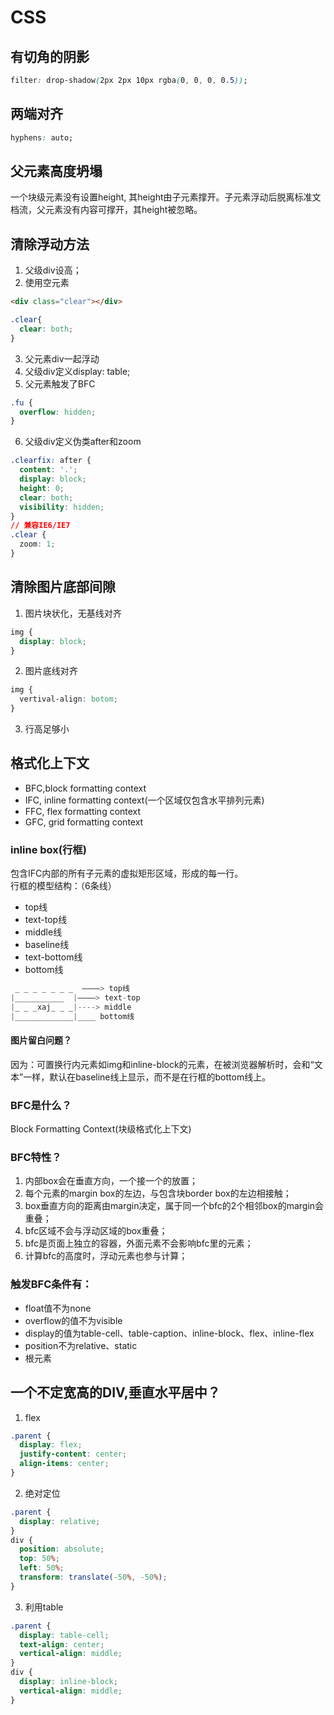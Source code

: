 # CSS
## 有切角的阴影
```css
filter: drop-shadow(2px 2px 10px rgba(0, 0, 0, 0.5));
```
## 两端对齐
```css
hyphens: auto;
```
## 父元素高度坍塌
一个块级元素没有设置height, 其height由子元素撑开。子元素浮动后脱离标准文档流，父元素没有内容可撑开，其height被忽略。

## 清除浮动方法
1. 父级div设高；
2. 使用空元素
```html
<div class="clear"></div>
```
```css
.clear{
  clear: both;
}
```
3. 父元素div一起浮动
4. 父级div定义display: table;
5. 父元素触发了BFC
```css
.fu {
  overflow: hidden;
}
```
6. 父级div定义伪类after和zoom
```css
.clearfix: after {
  content: '.';
  display: block;
  height: 0;
  clear: both;
  visibility: hidden;
}
// 兼容IE6/IE7
.clear {
  zoom: 1;
}
```

## 清除图片底部间隙
1. 图片块状化，无基线对齐
```css
img {
  display: block;
}
```
2. 图片底线对齐
```css
img {
  vertival-align: botom;
}
```
3. 行高足够小

## 格式化上下文
* BFC,block formatting context
* IFC, inline formatting context(一个区域仅包含水平排列元素)
* FFC, flex formatting context
* GFC, grid formatting context

### inline box(行框)
包含IFC内部的所有子元素的虚拟矩形区域，形成的每一行。  
行框的模型结构：（6条线）
* top线
* text-top线
* middle线
* baseline线
* text-bottom线
* bottom线
```js
 _ _ _ _ _ _ _  ————> top线
|___________  |————> text-top             
|_ _ _xaj_ _ _|----> middle
|_____________|____ bottom线


```
#### 图片留白问题？
因为：可置换行内元素如img和inline-block的元素，在被浏览器解析时，会和“文本”一样，默认在baseline线上显示，而不是在行框的bottom线上。


### BFC是什么？
Block Formatting Context(块级格式化上下文)
### BFC特性？
1. 内部box会在垂直方向，一个接一个的放置；
2. 每个元素的margin box的左边，与包含块border box的左边相接触；
3. box垂直方向的距离由margin决定，属于同一个bfc的2个相邻box的margin会重叠；
4. bfc区域不会与浮动区域的box重叠；
5. bfc是页面上独立的容器，外面元素不会影响bfc里的元素；
6. 计算bfc的高度时，浮动元素也参与计算；

### 触发BFC条件有：
* float值不为none
* overflow的值不为visible
* display的值为table-cell、table-caption、inline-block、flex、inline-flex
* position不为relative、static
* 根元素



## 一个不定宽高的DIV,垂直水平居中？
1. flex
```css
.parent {
  display: flex;
  justify-content: center;
  align-items: center;
}
```

2. 绝对定位
```css
.parent {
  display: relative;
}
div {
  position: absolute;
  top: 50%;
  left: 50%;
  transform: translate(-50%, -50%);
}
```

3. 利用table
```css
.parent {
  display: table-cell;
  text-align: center;
  vertical-align: middle;
}
div {
  display: inline-block;
  vertical-align: middle;
}
```